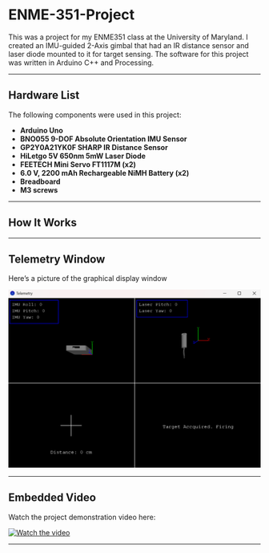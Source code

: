 # ENME-351-Project

This was a project for my ENME351 class at the University of Maryland. I created an IMU-guided 2-Axis gimbal that had an IR distance sensor and laser diode mounted to it for target sensing. The software for this project was written in Arduino C++ and Processing.

---

## Hardware List
The following components were used in this project:
- **Arduino Uno**
- **BNO055 9-DOF Absolute Orientation IMU Sensor**
- **GP2Y0A21YK0F SHARP IR Distance Sensor**
- **HiLetgo 5V 650nm 5mW Laser Diode**
- **FEETECH Mini Servo FT1117M (x2)**
- **6.0 V, 2200 mAh Rechargeable NiMH Battery (x2)**
- **Breadboard**
- **M3 screws**

---

## How It Works


---

## Telemetry Window
Here’s a picture of the graphical display window

![Screenshot Placeholder](https://github.com/Hghn02/ENME-351-Project/blob/df173d63fadcd1a94ad8d79a3953523d8c28310d/Demo_Software/Telemetry/Screenshot%202024-12-07%20133217.png)

---

## Embedded Video
Watch the project demonstration video here:

[![Watch the video](https://img.youtube.com/vi/X9MKAsoJGBA/0.jpg)](https://www.youtube.com/watch?v=X9MKAsoJGBA)

---
